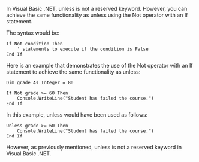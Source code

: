 In Visual Basic .NET, unless is not a reserved keyword. However, you can achieve the same functionality as unless using the Not operator with an If statement. 

The syntax would be: 
```vb.net
If Not condition Then
    ' statements to execute if the condition is False
End If
```

Here is an example that demonstrates the use of the Not operator with an If statement to achieve the same functionality as unless: 
```vb.net
Dim grade As Integer = 80

If Not grade >= 60 Then
    Console.WriteLine("Student has failed the course.")
End If
```
In this example, unless would have been used as follows: 
```vb.net
Unless grade >= 60 Then
    Console.WriteLine("Student has failed the course.")
End If
```
However, as previously mentioned, unless is not a reserved keyword in Visual Basic .NET.
